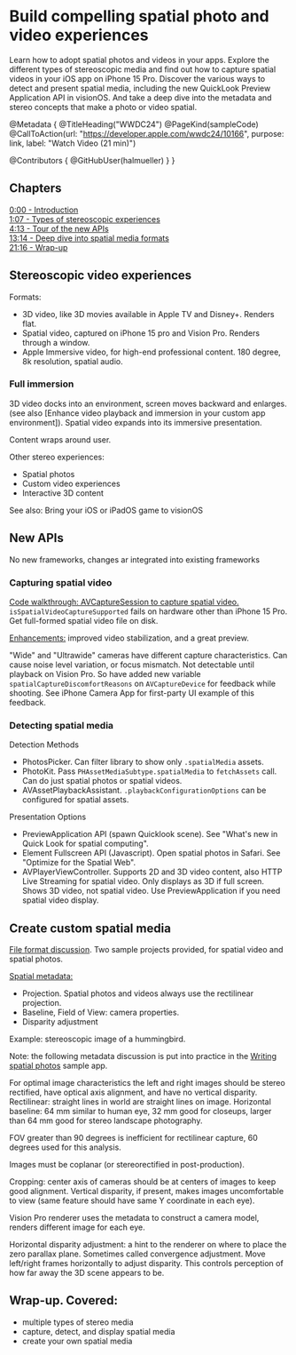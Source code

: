 # Build compelling spatial photo and video experiences

Learn how to adopt spatial photos and videos in your apps. Explore the different types of stereoscopic media and find out how to capture spatial videos in your iOS app on iPhone 15 Pro. Discover the various ways to detect and present spatial media, including the new QuickLook Preview Application API in visionOS. And take a deep dive into the metadata and stereo concepts that make a photo or video spatial.

@Metadata {
   @TitleHeading("WWDC24")
   @PageKind(sampleCode)
   @CallToAction(url: "https://developer.apple.com/wwdc24/10166", purpose: link, label: "Watch Video (21 min)")

   @Contributors {
      @GitHubUser(halmueller)
   }
}

## Chapters
 [0:00 - Introduction](https://developer.apple.com/videos/play/wwdc2024/10166/?time=0)  
 [1:07 - Types of stereoscopic experiences](https://developer.apple.com/videos/play/wwdc2024/10166/?time=67)  
 [4:13 - Tour of the new APIs](https://developer.apple.com/videos/play/wwdc2024/10166/?time=253)  
 [13:14 - Deep dive into spatial media formats](https://developer.apple.com/videos/play/wwdc2024/10166/?time=794)  
[21:16 - Wrap-up](https://developer.apple.com/videos/play/wwdc2024/10166/?time=1276)  

## Stereoscopic video experiences

Formats:
- 3D video, like 3D movies available in Apple TV and Disney+. Renders flat.
- Spatial video, captured on iPhone 15 pro and Vision Pro. Renders through a window.
- Apple Immersive video, for high-end professional content. 180 degree, 8k resolution, spatial audio.

### Full immersion
3D video docks into an environment, screen moves backward and enlarges. (see also [Enhance video playback and immersion in your custom app environment]). Spatial video expands into its immersive presentation.

Content wraps around user.

Other stereo experiences:
- Spatial photos  
- Custom video experiences  
- Interactive 3D content  

See also: Bring your iOS or iPadOS game to visionOS

## New APIs
No new frameworks, changes ar integrated into existing frameworks

### Capturing spatial video
 [Code walkthrough: AVCaptureSession to capture spatial video.](https://developer.apple.com/videos/play/wwdc2024/10166/?time=310)
`isSpatialVideoCaptureSupported` fails on hardware other than iPhone 15 Pro. Get full-formed spatial video file on disk.

[Enhancements:](https://developer.apple.com/videos/play/wwdc2024/10166/?time=450) improved video stabilization, and a great preview.

"Wide" and "Ultrawide" cameras have different capture characteristics. Can cause noise level variation, or focus mismatch. Not detectable until playback on Vision Pro. So have added new variable `spatialCaptureDiscomfortReasons` on `AVCaptureDevice` for feedback while shooting. See iPhone Camera App for first-party UI example of this feedback.

### Detecting spatial media

Detection Methods
- PhotosPicker. Can filter library to show only `.spatialMedia` assets.
- PhotoKit. Pass `PHAssetMediaSubtype.spatialMedia` to `fetchAssets` call. Can do just spatial photos or spatial videos.
- AVAssetPlaybackAssistant. `.playbackConfigurationOptions` can be configured for spatial assets.

Presentation Options
- PreviewApplication API (spawn Quicklook scene). See "What's new in Quick Look for spatial computing".
- Element Fullscreen API (Javascript). Open spatial photos in Safari. See "Optimize for the Spatial Web".
- AVPlayerViewController. Supports 2D and 3D video content, also HTTP Live Streaming for spatial video. Only displays as 3D if full screen. Shows 3D video, not spatial video. Use PreviewApplication if you need spatial video display.

## Create custom spatial media

[File format discussion](https://developer.apple.com/videos/play/wwdc2024/10166/?time=790).
Two sample projects provided, for spatial video and spatial photos.

[Spatial metadata:](https://developer.apple.com/videos/play/wwdc2024/10166/?time=821)
- Projection. Spatial photos and videos always use the rectilinear projection.
- Baseline, Field of View: camera properties.
- Disparity adjustment

Example: stereoscopic image of a hummingbird.

Note: the following metadata discussion is put into practice in the [Writing spatial photos](https://developer.apple.com/documentation/ImageIO/writing-spatial-photos) sample app.

For optimal image characteristics the left and right images should be stereo rectified, have optical axis alignment, and have no vertical disparity.
Rectilinear: straight lines in world are straight lines on image.
Horizontal baseline: 64 mm similar to human eye, 32 mm good for closeups, larger than 64 mm good for stereo landscape photography. 

FOV greater than 90 degrees is inefficient for rectilinear capture, 60 degrees used for this analysis. 

Images must be coplanar (or stereorectified in post-production).

Cropping: center axis of cameras should be at centers of images to keep good alignment. Vertical disparity, if present, makes images uncomfortable to view (same feature should have same Y coordinate in each eye).

Vision Pro renderer uses the metadata to construct a camera model, renders different image for each eye.

Horizontal disparity adjustment: a hint to the renderer on where to place the zero parallax plane. Sometimes called convergence adjustment. Move left/right frames horizontally to adjust disparity. This controls perception of how far away the 3D scene appears to be.

## Wrap-up. Covered:
- multiple types of stereo media
- capture, detect, and display spatial media
- create your own spatial media
